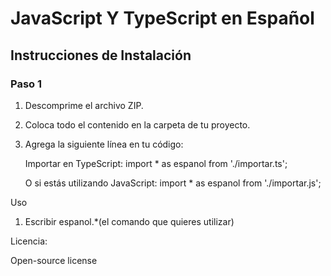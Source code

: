 # JavaScript Y TypeScript en Español

## Instrucciones de Instalación

### Paso 1
1. Descomprime el archivo ZIP.
2. Coloca todo el contenido en la carpeta de tu proyecto.
3. Agrega la siguiente línea en tu código:

      Importar en TypeScript: 
   import * as espanol from './importar.ts';

      O si estás utilizando JavaScript:
   import * as espanol from './importar.js';


Uso
1. Escribir espanol.*(el comando que quieres utilizar)

Licencia:

Open-source license
